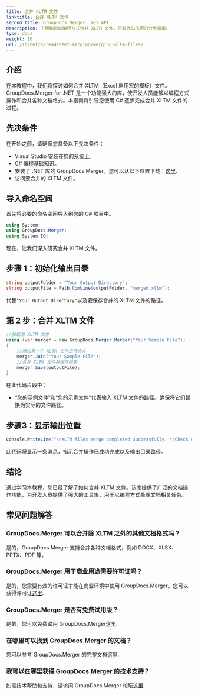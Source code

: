 ```yaml
---
title: 合并 XLTM 文件
linktitle: 合并 XLTM 文件
second_title: GroupDocs.Merger .NET API
description: 了解如何以编程方式合并 XLTM 文件。带有代码示例的分步指南。
type: docs
weight: 16
url: /zh/net/spreadsheet-merging/merging-xltm-files/
---
```

## 介绍
在本教程中，我们将探讨如何合并 XLTM（Excel 启用宏的模板）文件。 GroupDocs.Merger for .NET 是一个功能强大的库，使开发人员能够以编程方式操作和合并各种文档格式。本指南将引导您使用 C# 逐步完成合并 XLTM 文件的过程。
## 先决条件
在开始之前，请确保您具备以下先决条件：
- Visual Studio 安装在您的系统上。
- C# 编程基础知识。
- 安装了 .NET 库的 GroupDocs.Merger。您可以从以下位置下载：[这里](https://releases.groupdocs.com/merger/net/).
- 访问要合并的 XLTM 文件。

## 导入命名空间
首先将必要的命名空间导入到您的 C# 项目中。
```csharp
using System; 
using GroupDocs.Merger;
using System.IO;
```

现在，让我们深入研究合并 XLTM 文件。
## 步骤 1：初始化输出目录
```csharp
string outputFolder = "Your Output Directory";
string outputFile = Path.Combine(outputFolder, "merged.xltm");
```
代替`"Your Output Directory"`以及要保存合并的 XLTM 文件的路径。
## 第 2 步：合并 XLTM 文件
```csharp
//加载源 XLTM 文件
using (var merger = new GroupDocs.Merger.Merger("Your Sample File"))
{
    //添加另一个 XLTM 文件进行合并
    merger.Join("Your Sample File");
    //合并 XLTM 文件并保存结果
    merger.Save(outputFile);
}
```
在此代码片段中：
- “您的示例文件”和“您的示例文件”代表输入 XLTM 文件的路径。确保将它们替换为实际的文件路径。
## 步骤3：显示输出位置
```csharp
Console.WriteLine("\nXLTM files merge completed successfully. \nCheck output in {0}", outputFolder);
```
此代码将显示一条消息，指示合并操作已成功完成以及输出目录路径。

## 结论
通过学习本教程，您已经了解了如何合并 XLTM 文件。该库提供了广泛的文档操作功能，为开发人员提供了强大的工具集，用于以编程方式处理文档相关任务。

## 常见问题解答
### GroupDocs.Merger 可以合并除 XLTM 之外的其他文档格式吗？
是的，GroupDocs.Merger 支持合并各种文档格式，例如 DOCX、XLSX、PPTX、PDF 等。
### GroupDocs.Merger 用于商业用途需要许可证吗？
是的，您需要有效的许可证才能在商业环境中使用 GroupDocs.Merger。您可以获得许可证[这里](https://purchase.groupdocs.com/buy).
### GroupDocs.Merger 是否有免费试用版？
是的，您可以免费试用 GroupDocs.Merger[这里](https://releases.groupdocs.com/).
### 在哪里可以找到 GroupDocs.Merger 的文档？
您可以参考 GroupDocs.Merger 的完整文档[这里](https://reference.groupdocs.com/merger/net/).
### 我可以在哪里获得 GroupDocs.Merger 的技术支持？
如需技术帮助和支持，请访问 GroupDocs.Merger 论坛[这里](https://forum.groupdocs.com/c/merger/32).